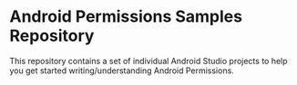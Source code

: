 Android Permissions Samples Repository
======================================

This repository contains a set of individual Android Studio projects to help you get
started writing/understanding Android Permissions.
